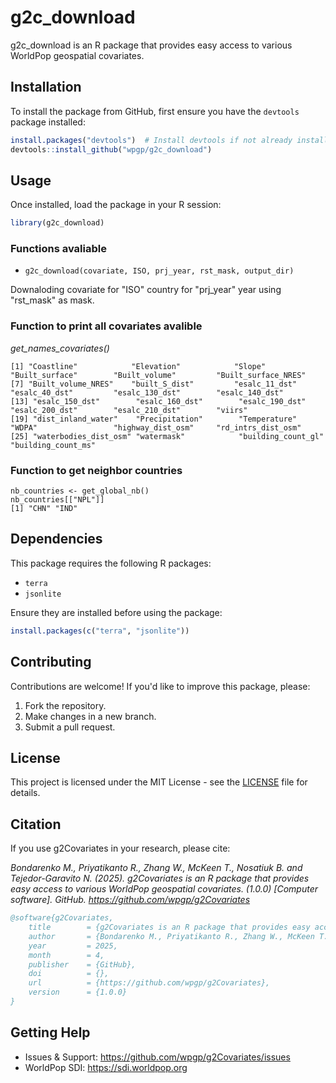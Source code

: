 

# g2c_download

g2c_download is an R package that provides easy access to various WorldPop geospatial covariates.

## Installation

To install the package from GitHub, first ensure you have the `devtools` package installed:

```r
install.packages("devtools")  # Install devtools if not already installed
devtools::install_github("wpgp/g2c_download")
```

## Usage

Once installed, load the package in your R session:

```r
library(g2c_download)
```

### Functions avaliable
- `g2c_download(covariate, ISO, prj_year, rst_mask, output_dir)`
  
Downaloding covariate for "ISO" country for "prj_year" year using "rst_mask" as mask.

### Function to print all covariates avalible 

 *get_names_covariates()*

 ```
 [1] "Coastline"            "Elevation"            "Slope"                "Built_surface"        "Built_volume"         "Built_surface_NRES"  
 [7] "Built_volume_NRES"    "built_S_dist"         "esalc_11_dst"         "esalc_40_dst"         "esalc_130_dst"        "esalc_140_dst"       
[13] "esalc_150_dst"        "esalc_160_dst"        "esalc_190_dst"        "esalc_200_dst"        "esalc_210_dst"        "viirs"               
[19] "dist_inland_water"    "Precipitation"        "Temperature"          "WDPA"                 "highway_dist_osm"     "rd_intrs_dist_osm"   
[25] "waterbodies_dist_osm" "watermask"            "building_count_gl"    "building_count_ms"       
```

### Function to get neighbor countries 

 ```
nb_countries <- get_global_nb()
nb_countries[["NPL"]]
[1] "CHN" "IND"
 ```

## Dependencies

This package requires the following R packages:
- `terra`
- `jsonlite`

Ensure they are installed before using the package:

```r
install.packages(c("terra", "jsonlite"))
```

## Contributing

Contributions are welcome! If you'd like to improve this package, please:
1. Fork the repository.
2. Make changes in a new branch.
3. Submit a pull request.

## License

This project is licensed under the MIT License - see the [LICENSE](LICENSE) file for details.

## Citation

If you use g2Covariates in your research, please cite:

*Bondarenko M., Priyatikanto R., Zhang W., McKeen T., Nosatiuk B. and Tejedor-Garavito N. (2025). g2Covariates is an R package that provides easy access to various WorldPop geospatial covariates. (1.0.0) [Computer software]. GitHub. https://github.com/wpgp/g2Covariates*


```bibtex
@software{g2Covariates,
	title        = {g2Covariates is an R package that provides easy access to various WorldPop geospatial covariates.},
	author       = {Bondarenko M., Priyatikanto R., Zhang W., McKeen T., Nosatiuk B. and Tejedor-Garavito N..},
	year         = 2025,
	month        = 4,
	publisher    = {GitHub},
	doi          = {},
	url          = {https://github.com/wpgp/g2Covariates},
	version      = {1.0.0}
}
```

## Getting Help

- Issues & Support: https://github.com/wpgp/g2Covariates/issues
- WorldPop SDI: https://sdi.worldpop.org

